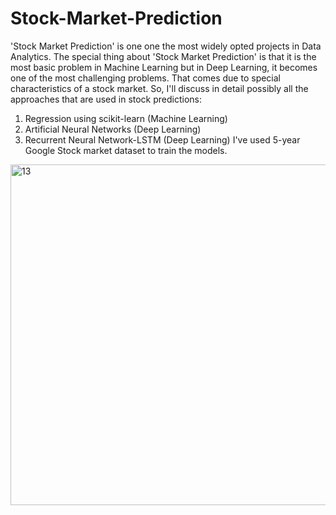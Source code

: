 # Stock-Market-Prediction
'Stock Market Prediction' is one one the most widely opted projects in Data Analytics. The special thing about 'Stock Market Prediction' is that it is the most basic problem in Machine Learning but in Deep Learning, it becomes one of the most challenging problems. That comes due to special characteristics of a stock market. So, I'll discuss in detail possibly all the approaches that are used in stock predictions:

1. Regression using scikit-learn (Machine Learning)
2. Artificial Neural Networks (Deep Learning)
3. Recurrent Neural Network-LSTM (Deep Learning)
I've used 5-year Google Stock market dataset to train the models.

<img width="545" alt="13" src="https://user-images.githubusercontent.com/23147497/43595532-88d8c388-969a-11e8-8edb-0b71c6da04ff.png">

